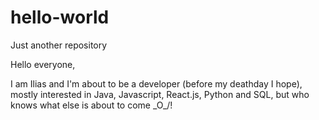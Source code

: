 # hello-world
Just another repository

Hello everyone,

I am Ilias and I'm about to be a developer (before my deathday I hope), mostly interested in Java, Javascript, React.js, Python and SQL,
but who knows what else is about to come \_O_/!
